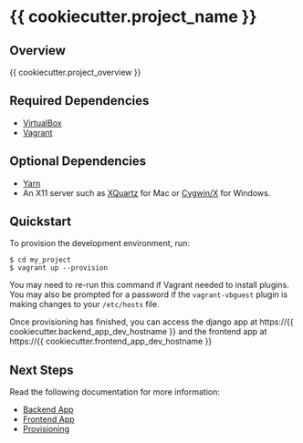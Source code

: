 # {{ cookiecutter.project_name }}

## Overview

{{ cookiecutter.project_overview }}

## Required Dependencies

* [VirtualBox](https://www.virtualbox.org/)
* [Vagrant](https://www.vagrantup.com/)

## Optional Dependencies

* [Yarn](https://yarnpkg.com/en/)
* An X11 server such as [XQuartz](https://www.xquartz.org) for Mac or
  [Cygwin/X](https://x.cygwin.com) for Windows.

## Quickstart

To provision the development environment, run:
```
$ cd my_project
$ vagrant up --provision
```

You may need to re-run this command if Vagrant needed to install plugins.
You may also be prompted for a password if the `vagrant-vbguest` plugin is
making changes to your `/etc/hosts` file.

Once provisioning has finished, you can access the django app at https://{{ cookiecutter.backend_app_dev_hostname }}
and the frontend app at https://{{ cookiecutter.frontend_app_dev_hostname }}

## Next Steps

Read the following documentation for more information:

* [Backend App](docs/backend_app.md)
* [Frontend App](docs/frontend_app.md)
* [Provisioning](docs/provisioning.md)
